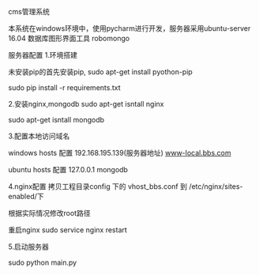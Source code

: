 cms管理系统

本系统在windows环境中，使用pycharm进行开发，服务器采用ubuntu-server 16.04
数据库图形界面工具 robomongo

服务器配置
1.环境搭建

  未安装pip的首先安装pip,
  sudo apt-get install pyothon-pip

  sudo pip install -r requirements.txt

2.安装nginx,mongodb
  sudo apt-get isntall nginx
  
  sudo apt-get isntall mongodb

3.配置本地访问域名

  windows hosts 配置 192.168.195.139(服务器地址)       www-local.bbs.com
  
  ubuntu hosts  配置  127.0.0.1    mongodb

4.nginx配置
   拷贝工程目录config 下的 vhost_bbs.conf 到 /etc/nginx/sites-enabled/下
   
   根据实际情况修改root路径
   
   重启nginx        sudo service nginx restart


5.启动服务器

  sudo python main.py



